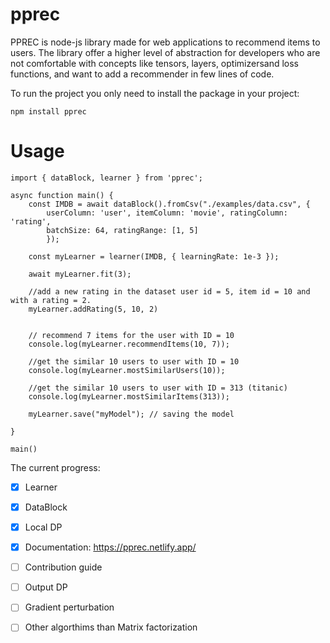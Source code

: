 # pprec
PPREC is node-js library made for web applications to recommend items to users. The library offer a higher level of abstraction for developers who are not comfortable with concepts like tensors, layers, optimizersand loss functions, and want to add a recommender in few lines of code.

To run the project you only need to install the package in your project:
```
npm install pprec
```
# Usage

```
import { dataBlock, learner } from 'pprec';

async function main() {
    const IMDB = await dataBlock().fromCsv("./examples/data.csv", {
        userColumn: 'user', itemColumn: 'movie', ratingColumn: 'rating',
        batchSize: 64, ratingRange: [1, 5]
        });

    const myLearner = learner(IMDB, { learningRate: 1e-3 });

    await myLearner.fit(3);

    //add a new rating in the dataset user id = 5, item id = 10 and with a rating = 2.
    myLearner.addRating(5, 10, 2) 


    // recommend 7 items for the user with ID = 10 
    console.log(myLearner.recommendItems(10, 7)); 

    //get the similar 10 users to user with ID = 10
    console.log(myLearner.mostSimilarUsers(10)); 

    //get the similar 10 users to user with ID = 313 (titanic)
    console.log(myLearner.mostSimilarItems(313));
    
    myLearner.save("myModel"); // saving the model
    
}

main()
```

The current progress:
- [x] Learner 
- [x] DataBlock
- [x] Local DP
- [x] Documentation: https://pprec.netlify.app/
- [ ] Contribution guide
- [ ] Output DP
- [ ] Gradient perturbation
- [ ] Other algorthims than Matrix factorization



